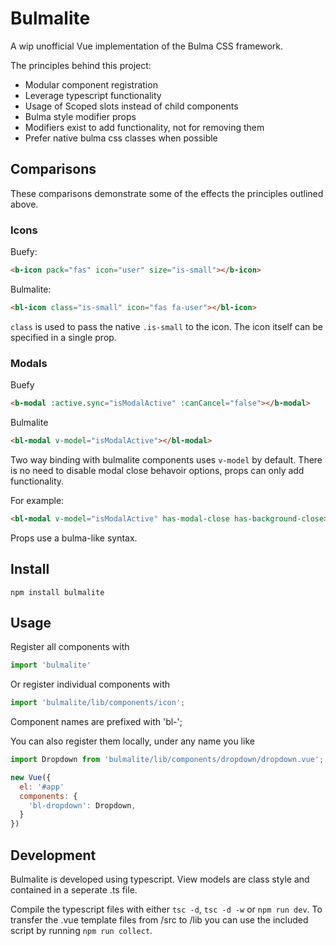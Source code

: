 # Bulmalite
A wip unofficial Vue implementation of the Bulma CSS framework.

The principles behind this project:
* Modular component registration
* Leverage typescript functionality
* Usage of Scoped slots instead of child components
* Bulma style modifier props
* Modifiers exist to add functionality, not for removing them
* Prefer native bulma css classes when possible

## Comparisons
These comparisons demonstrate some of the effects the principles outlined above.

### Icons
Buefy:
```html
<b-icon pack="fas" icon="user" size="is-small"></b-icon>
```

Bulmalite:
```html
<bl-icon class="is-small" icon="fas fa-user"></bl-icon>
```

`class` is used to pass the native `.is-small` to the icon. The icon itself can be specified in a single prop.

### Modals
Buefy
```html
<b-modal :active.sync="isModalActive" :canCancel="false"></b-modal>
```

Bulmalite
```html
<bl-modal v-model="isModalActive"></bl-modal>
```

Two way binding with bulmalite components uses `v-model` by default. There is no need to disable modal close behavoir options, props can only add functionality.

For example:

```html
<bl-modal v-model="isModalActive" has-modal-close has-background-close></bl-modal>
```
Props use a bulma-like syntax.

## Install
`npm install bulmalite`

## Usage
Register all components with
```javascript
import 'bulmalite'
```

Or register individual components with
```javascript
import 'bulmalite/lib/components/icon';
```

Component names are prefixed with 'bl-';

You can also register them locally, under any name you like
```javascript
import Dropdown from 'bulmalite/lib/components/dropdown/dropdown.vue';

new Vue({
  el: '#app'
  components: {
    'bl-dropdown': Dropdown,
  }
})
```
## Development
Bulmalite is developed using typescript. View models are class style and contained in a seperate .ts file.

Compile the typescript files with either `tsc -d`, `tsc -d -w` or `npm run dev`. To transfer the .vue template files from /src to /lib you can use the included script by running `npm run collect`.